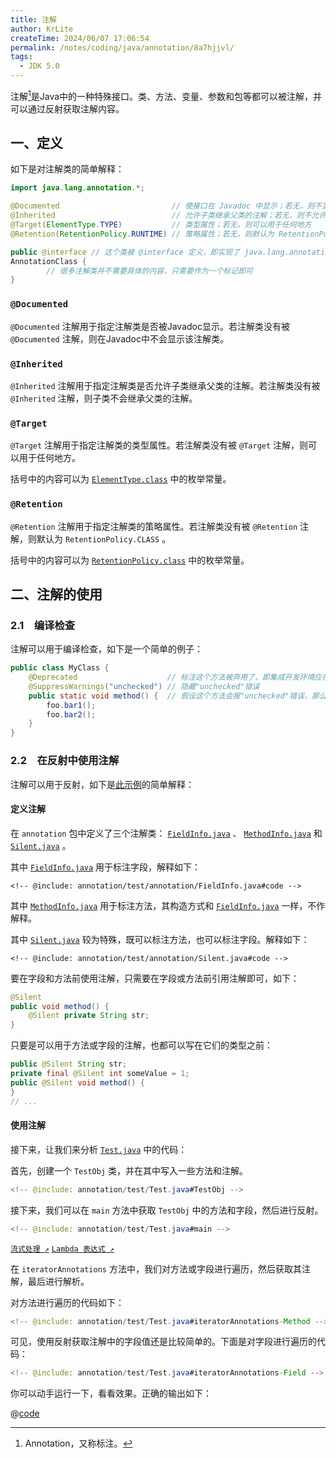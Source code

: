 ```yaml
---
title: 注解
author: KrLite
createTime: 2024/06/07 17:06:54
permalink: /notes/coding/java/annotation/8a7hjjvl/
tags:
  - JDK 5.0
---
```


注解[^annotation]是Java中的一种特殊接口。类、方法、变量、参数和包等都可以被注解，并可以通过反射获取注解内容。

[^annotation]: Annotation，又称标注。

## 一、定义

如下是对注解类的简单解释：

```java
import java.lang.annotation.*;

@Documented                         // 使接口在 Javadoc 中显示；若无，则不显示
@Inherited                          // 允许子类继承父类的注解；若无，则不允许
@Target(ElementType.TYPE)           // 类型属性；若无，则可以用于任何地方
@Retention(RetentionPolicy.RUNTIME) // 策略属性；若无，则默认为 RetentionPolicy.CLASS

public @interface // 这个类被 @interface 定义，即实现了 java.lang.annotation.Annotation 接口
AnnotationClass {
		// 很多注解类并不需要具体的内容，只需要作为一个标记即可
}
```

### `@Documented`

`@Documented` 注解用于指定注解类是否被Javadoc显示。若注解类没有被 `@Documented` 注解，则在Javadoc中不会显示该注解类。

### `@Inherited`

`@Inherited` 注解用于指定注解类是否允许子类继承父类的注解。若注解类没有被 `@Inherited` 注解，则子类不会继承父类的注解。

### `@Target`

`@Target` 注解用于指定注解类的类型属性。若注解类没有被 `@Target` 注解，则可以用于任何地方。

括号中的内容可以为 [`ElementType.class`](annotation/ElementType.class.md) 中的枚举常量。

### `@Retention`

`@Retention` 注解用于指定注解类的策略属性。若注解类没有被 `@Retention` 注解，则默认为 `RetentionPolicy.CLASS` 。

括号中的内容可以为 [`RetentionPolicy.class`](annotation/RetentionPolicy.class.md) 中的枚举常量。

## 二、注解的使用

### 2.1&emsp;编译检查

注解可以用于编译检查，如下是一个简单的例子：

```java
public class MyClass {
	@Deprecated                    // 标注这个方法被弃用了，即集成开发环境应在调用此方法时给出警告，但不影响实际运行
	@SuppressWarnings("unchecked") // 隐藏"unchecked"错误
	public static void method() {  // 假设这个方法会报"unchecked"错误，那么这个错误会被隐藏
		foo.bar1();
		foo.bar2();
    }
}
```

### 2.2&emsp;在反射中使用注解

注解可以用于反射，如下是[此示例](annotation/test/README.md)的简单解释：

#### 定义注解

在 `annotation` 包中定义了三个注解类： [`FieldInfo.java`](annotation/test/annotation/FieldInfo.java.md) 、 [`MethodInfo.java`](annotation/test/annotation/MethodInfo.java.md) 和 [`Silent.java`](annotation/test/annotation/Silent.java.md) 。

其中 [`FieldInfo.java`](annotation/test/annotation/FieldInfo.java.md) 用于标注字段，解释如下：

```java:no-line-numbers
<!-- @include: annotation/test/annotation/FieldInfo.java#code -->
```

其中 [`MethodInfo.java`](annotation/test/annotation/MethodInfo.java.md) 用于标注方法，其构造方式和 [`FieldInfo.java`](annotation/test/annotation/FieldInfo.java.md) 一样，不作解释。

其中 [`Silent.java`](annotation/test/annotation/Silent.java.md) 较为特殊，既可以标注方法，也可以标注字段。解释如下：

```java:no-line-numbers
<!-- @include: annotation/test/annotation/Silent.java#code -->
```

要在字段和方法前使用注解，只需要在字段或方法前引用注解即可，如下：

```java
@Silent
public void method() {
	@Silent private String str;
}
```

只要是可以用于方法或字段的注解，也都可以写在它们的类型之前：

```java
public @Silent String str;
private final @Silent int someValue = 1;
public @Silent void method() {
}
// ...
```

#### 使用注解

接下来，让我们来分析 [`Test.java`](annotation/test/Test.java.md) 中的代码：

首先，创建一个 `TestObj` 类，并在其中写入一些方法和注解。

```java
<!-- @include: annotation/test/Test.java#TestObj -->
```

接下来，我们可以在 `main` 方法中获取 `TestObj` 中的方法和字段，然后进行反射。

```java
<!-- @include: annotation/test/Test.java#main -->
```

[`流式处理 ↗`](../syntax/stream.md) [`Lambda 表达式 ↗`](../syntax/lambda.md)

在 `iteratorAnnotations` 方法中，我们对方法或字段进行遍历，然后获取其注解，最后进行解析。

对方法进行遍历的代码如下：

```java
<!-- @include: annotation/test/Test.java#iteratorAnnotations-Method -->
```

可见，使用反射获取注解中的字段值还是比较简单的。下面是对字段进行遍历的代码：

```java
<!-- @include: annotation/test/Test.java#iteratorAnnotations-Field -->
```

你可以动手运行一下，看看效果。正确的输出如下：

@[code](annotation/test/output.txt)
